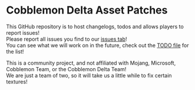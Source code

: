 # Cobblemon Delta Asset Patches
This GitHub repository is to host changelogs, todos and allows players to report issues!<br>
Please report all issues you find to our [issues tab](https://github.com/zachup100/DeltaPatches/issues)!<br>
You can see what we will work on in the future, check out the [TODO file](https://github.com/zachup100/DeltaPatches/blob/main/TODO.md) for the list!<br>

This is a community project, and not affiliated with Mojang, Microsoft, Cobblemon Team, or the Cobblemon Delta Team!<br>
We are just a team of two, so it will take us a little while to fix certain textures!
